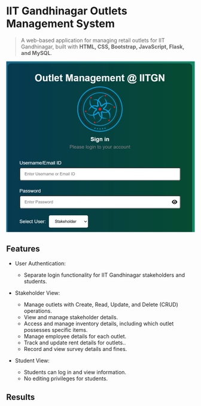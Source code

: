 # IIT Gandhinagar Outlets Management System

> A web-based application for managing retail outlets for IIT Gandhinagar, built with **HTML, CSS, Bootstrap, JavaScript, Flask, and MySQL**.
 <img src="./static/IITGN_Outlet.jpg">


<!-- toc -->


<!-- tocstop -->

## Features
- User Authentication:
     - Separate login functionality for IIT Gandhinagar stakeholders and students.

- Stakeholder View:
  - Manage outlets with Create, Read, Update, and Delete (CRUD) operations.
  - View and manage stakeholder details.
  - Access and manage inventory details, including which outlet possesses specific items.
  - Manage employee details for each outlet.
  - Track and update rent details for outlets..
  - Record and view survey details and fines.
- Student View:
   - Students can log in and view information.
   - No editing privileges for students.

<!-- toc -->


<!-- tocstop -->
## Results




